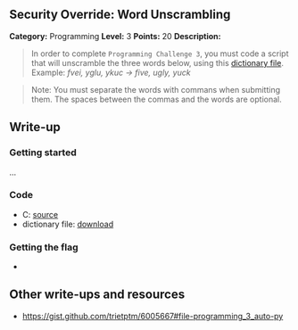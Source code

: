 ﻿## Security Override: Word Unscrambling

**Category:** Programming
**Level:** 3 
**Points:** 20
**Description:**

>In order to complete `Programming Challenge 3`, you must code a script that will unscramble the three words below, using this [dictionary file](https://raw.githubusercontent.com/sft-hardwork/ACM/master/security-override/level3/list.txt). Example: *fvei, yglu, ykuc -> five, ugly, yuck*

>Note: You must separate the words with commans when submitting them. The spaces between the commas and the words are optional.

## Write-up

### Getting started

...

### Code

* C: [source](https://raw.githubusercontent.com/sft-hardwork/ACM/master/security-override/level3/level3.c)
* dictionary file: [download](https://raw.githubusercontent.com/sft-hardwork/ACM/master/security-override/level3/list.txt) 

### Getting the flag

* 

## Other write-ups and resources

* <https://gist.github.com/trietptm/6005667#file-programming_3_auto-py>